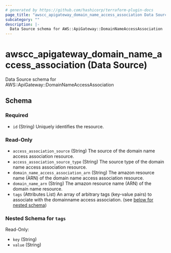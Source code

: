 ```yaml
---
# generated by https://github.com/hashicorp/terraform-plugin-docs
page_title: "awscc_apigateway_domain_name_access_association Data Source - terraform-provider-awscc"
subcategory: ""
description: |-
  Data Source schema for AWS::ApiGateway::DomainNameAccessAssociation
---
```


# awscc_apigateway_domain_name_access_association (Data Source)

Data Source schema for AWS::ApiGateway::DomainNameAccessAssociation



<!-- schema generated by tfplugindocs -->
## Schema

### Required

- `id` (String) Uniquely identifies the resource.

### Read-Only

- `access_association_source` (String) The source of the domain name access association resource.
- `access_association_source_type` (String) The source type of the domain name access association resource.
- `domain_name_access_association_arn` (String) The amazon resource name (ARN) of the domain name access association resource.
- `domain_name_arn` (String) The amazon resource name (ARN) of the domain name resource.
- `tags` (Attributes List) An array of arbitrary tags (key-value pairs) to associate with the domainname access association. (see [below for nested schema](#nestedatt--tags))

<a id="nestedatt--tags"></a>
### Nested Schema for `tags`

Read-Only:

- `key` (String)
- `value` (String)
